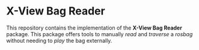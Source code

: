 # X-View Bag Reader
This repository contains the implementation of the __X-View Bag Reader__ 
package. This package offers tools to manually _read_ and _traverse_ a _rosbag_
 without needing to _play_ the bag externally.
